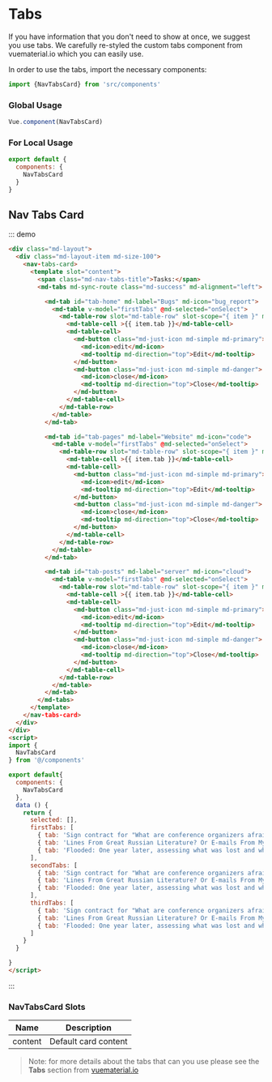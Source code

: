 # Tabs

If you have information that you don't need to show at once, we suggest you use tabs. We carefully re-styled the custom tabs component from vuematerial.io which you can easily use.

In order to use the tabs, import the necessary components:

```js
import {NavTabsCard} from 'src/components'
```

### Global Usage

```js
Vue.component(NavTabsCard)
```
### For Local Usage

```js
export default {
  components: {
    NavTabsCard
  }
}

```

<script>
  module.exports = {
    data () {
      return {
        selected: [],
        firstTabs: [
          { tab: 'Sign contract for "What are conference organizers afraid of?"' },
          { tab: 'Lines From Great Russian Literature? Or E-mails From My Boss?' },
          { tab: 'Flooded: One year later, assessing what was lost and what was found when a ravaging rain swept through metro Detroit' }
        ],
        secondTabs: [
          { tab: 'Sign contract for "What are conference organizers afraid of?"' },
          { tab: 'Lines From Great Russian Literature? Or E-mails From My Boss?' },
          { tab: 'Flooded: One year later, assessing what was lost and what was found when a ravaging rain swept through metro Detroit' }
        ],
        thirdTabs: [
          { tab: 'Sign contract for "What are conference organizers afraid of?"' },
          { tab: 'Lines From Great Russian Literature? Or E-mails From My Boss?' },
          { tab: 'Flooded: One year later, assessing what was lost and what was found when a ravaging rain swept through metro Detroit' }
        ]
      }
    }
  }
</script>

## Nav Tabs Card

::: demo
```html
<div class="md-layout">
  <div class="md-layout-item md-size-100">
    <nav-tabs-card>
      <template slot="content">
        <span class="md-nav-tabs-title">Tasks:</span>
        <md-tabs md-sync-route class="md-success" md-alignment="left">

          <md-tab id="tab-home" md-label="Bugs" md-icon="bug_report">
            <md-table v-model="firstTabs" @md-selected="onSelect">
              <md-table-row slot="md-table-row" slot-scope="{ item }" md-selectable="multiple" md-auto-select>
                <md-table-cell >{{ item.tab }}</md-table-cell>
                <md-table-cell>
                  <md-button class="md-just-icon md-simple md-primary">
                    <md-icon>edit</md-icon>
                    <md-tooltip md-direction="top">Edit</md-tooltip>
                  </md-button>
                  <md-button class="md-just-icon md-simple md-danger">
                    <md-icon>close</md-icon>
                    <md-tooltip md-direction="top">Close</md-tooltip>
                  </md-button>
                </md-table-cell>
              </md-table-row>
            </md-table>
          </md-tab>

          <md-tab id="tab-pages" md-label="Website" md-icon="code">
            <md-table v-model="firstTabs" @md-selected="onSelect">
              <md-table-row slot="md-table-row" slot-scope="{ item }" md-selectable="multiple" md-auto-select>
                <md-table-cell >{{ item.tab }}</md-table-cell>
                <md-table-cell>
                  <md-button class="md-just-icon md-simple md-primary">
                    <md-icon>edit</md-icon>
                    <md-tooltip md-direction="top">Edit</md-tooltip>
                  </md-button>
                  <md-button class="md-just-icon md-simple md-danger">
                    <md-icon>close</md-icon>
                    <md-tooltip md-direction="top">Close</md-tooltip>
                  </md-button>
                </md-table-cell>
              </md-table-row>
            </md-table>
          </md-tab>

          <md-tab id="tab-posts" md-label="server" md-icon="cloud">
            <md-table v-model="firstTabs" @md-selected="onSelect">
              <md-table-row slot="md-table-row" slot-scope="{ item }" md-selectable="multiple" md-auto-select>
                <md-table-cell >{{ item.tab }}</md-table-cell>
                <md-table-cell>
                  <md-button class="md-just-icon md-simple md-primary">
                    <md-icon>edit</md-icon>
                    <md-tooltip md-direction="top">Edit</md-tooltip>
                  </md-button>
                  <md-button class="md-just-icon md-simple md-danger">
                    <md-icon>close</md-icon>
                    <md-tooltip md-direction="top">Close</md-tooltip>
                  </md-button>
                </md-table-cell>
              </md-table-row>
            </md-table>
          </md-tab>
        </md-tabs>
      </template>
    </nav-tabs-card>
  </div>
</div>
<script>
import {
  NavTabsCard
} from '@/components'

export default{
  components: {
    NavTabsCard
  },
  data () {
    return {
      selected: [],
      firstTabs: [
        { tab: 'Sign contract for "What are conference organizers afraid of?"' },
        { tab: 'Lines From Great Russian Literature? Or E-mails From My Boss?' },
        { tab: 'Flooded: One year later, assessing what was lost and what was found when a ravaging rain swept through metro Detroit' }
      ],
      secondTabs: [
        { tab: 'Sign contract for "What are conference organizers afraid of?"' },
        { tab: 'Lines From Great Russian Literature? Or E-mails From My Boss?' },
        { tab: 'Flooded: One year later, assessing what was lost and what was found when a ravaging rain swept through metro Detroit' }
      ],
      thirdTabs: [
        { tab: 'Sign contract for "What are conference organizers afraid of?"' },
        { tab: 'Lines From Great Russian Literature? Or E-mails From My Boss?' },
        { tab: 'Flooded: One year later, assessing what was lost and what was found when a ravaging rain swept through metro Detroit' }
      ]
    }
  }

}
</script>
```
:::

### NavTabsCard Slots
| Name | Description |
|---------- |-------- |
|  content  | Default card content |

> Note: for more details about the tabs that can you use please see the **Tabs** section from [vuematerial.io](https://vuematerial.io/components/tabs/)
